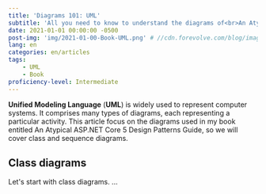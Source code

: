 ```yaml
---
title: 'Diagrams 101: UML'
subtitle: 'All you need to know to understand the diagrams of<br>An Atypical ASP.NET Core 5 Design Patterns Guide'
date: 2021-01-01 00:00:00 -0500
post-img: 'img/2021-01-00-Book-UML.png' # //cdn.forevolve.com/blog/images/articles-header
lang: en
categories: en/articles
tags:
    - UML
    - Book
proficiency-level: Intermediate
---
```


**Unified Modeling Language** (**UML**) is widely used to represent computer systems.
It comprises many types of diagrams, each representing a particular activity.
This article focus on the diagrams used in my book entitled An Atypical ASP.NET Core 5 Design Patterns Guide, so we will cover class and sequence diagrams.

<!--more-->

## Class diagrams

Let's start with class diagrams.
...
